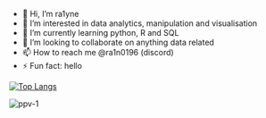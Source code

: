 - 👋 Hi, I’m ra1yne
- 👀 I’m interested in data analytics, manipulation and visualisation
- 🌱 I’m currently learning python, R and SQL
- 💞️ I’m looking to collaborate on anything data related
- 📫 How to reach me @ra1n0196 (discord)
- ⚡ Fun fact: hello

[![Top Langs](https://github-readme-stats.vercel.app/api/top-langs/?username=ra1yne&theme=synthwave&layout=compact)](https://github.com/ppv-1/github-readme-stats)
<p><img align="center" src="https://github-readme-streak-stats.herokuapp.com/?user=ra1yne&theme=synthwave" alt="ppv-1" /></p>
